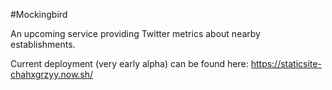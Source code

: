 #Mockingbird

An upcoming service providing Twitter metrics about nearby establishments.

Current deployment (very early alpha) can be found here: https://staticsite-chahxgrzyy.now.sh/ 
